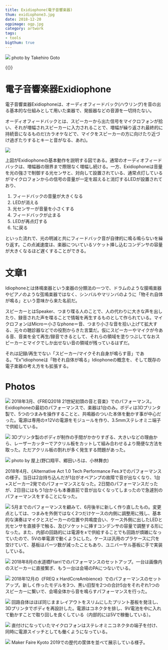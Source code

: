 ```yaml
---
title: Exidiophone(電子音響楽器)
thum: exidiophone3.jpg
date: 2018-12-20
ogpimage: ogp.jpg
category: artwork
tags:
- tools
bigthum: true
---
```


![](./exidiophone5.jpg)
photo by Takehiro Goto

{{<youtube ke5x3pJTT5A>}}

# 電子音響楽器Exidiophone

電子音響楽器Exidiophoneは、オーディオフィードバック(ハウリング)を音の出る基本的な仕組みとして用いた楽器で、発振器などの音源を一切持たない。

オーディオフィードバックとは、スピーカーから出た信号をマイクロフォンが拾い、それが増幅されスピーカーに入力されることで、増幅が繰り返され最終的に持続音になるものだ(カラオケなどで、マイクをスピーカーの方に向けたり近づけ過ぎたりするとキーと音がなる、あれ)。

![](exidiophone-system-ja.jpg)

上図がExidiophoneの基本動作を説明する図である。通常のオーディオフィードバックは、増幅器の限界まで際限なく増幅し続ける。一方、Exidiophoneは音量を光の強さで制御する光センサと、対向して設置されている、通常点灯しているがマイクロフォンからの信号の音量が一定を超えると消灯するLEDが設置されており、

1. フィードバックの音量が大きくなる
2. LEDが消える
3. 光センサーが音量を小さくする
4. フィードバックが止まる
5. LEDが再点灯する
6. 1に戻る

といった流れで、光の明滅と共にフィードバック音が自律的に鳴る鳴らないを繰り返す。この点滅速度は、楽器についているソケット挿し込むコンデンサの容量が大きくなるほど遅くすることができる。



# 文章1

Idiophoneとは体鳴楽器という楽器の分類法の一つで、ドラムのような膜鳴楽器やピアノのような弦鳴楽器ではなく、シンバルやマリンバのように「物それ自体が鳴る」という意味から来た名前だ。

スピーカーとはSpeaker、つまり喋る人のことで、人の代わりに大きな声を出したり、録音された声を喋ることで情報を再生するものとして作られている。マイクロフォンはMicro＝小さなphone＝音、つまり小さな音を拾い上げて拡大する、元々の聴診器などでの役割からきた言葉だ。仮にスピーカーやマイクが今ある音、音楽を全て再生/録音できるとして、それらの領域を塗りつぶしてなおスピーカーとマイクでしか出せない音の領域が残っているはずだ。

それは記録/再生でない「スピーカー/マイクそれ自身が鳴らす音」である。"Ex"idiophoneは「物それ自体が鳴る」Idiophoneの概念を、そして既存の電子楽器の考え方をも拡張する。

# Photos

![](./exidiophone9.jpg)
2018年3月、《FREQ2018 21世紀初頭の音と音楽》でのパフォーマンス。Exidiophoneの最初のパフォーマンスで、楽器は1台のみ。ボディは3Dプリンタ製で、5つのつまみを操作することと、共鳴器のついた本体を動かす事が中心だった。電源は専用の±12Vの電源をモジュールを作り、3.5mmステレオミニ端子で供給している。

![](./exidiophone8.jpg)
3Dプリンタ製のボディが制作の手間がかかりすぎる、大きいなどの理由から、レーザーカッターでアクリル板をカットして組み合わせるより簡便な方法を取った。ただアクリル板の割れが多く発生する問題があった。

![](./exidiophone4.jpg)
photo by 屋上(野口翔平、郷田いろは、小林舞衣)

2018年4月、《Alternative Act 1.0 Tech Performance Fes.》でのパフォーマンスの様子。当日は2台持ち込んだが1台がオペアンプの故障で音が出なくなり、1台+スピーカー2発でのパフォーマンスとなった。2日間のパフォーマンスだったが、2日目にはもう1台からも本番直前で音が出なくなってしまったので急遽別のパフォーマンスをすることになった。

![](./exidiophone7.jpg)
5月までのパフォーマンスを顧みて、6月後半に新しく作り直したもの。変更点としては、つまみを外側ではなく2つだけケースの内側に調整用に残し、基本的な演奏はマイクとスピーカーの位置や共鳴度合い、ケース外側に出したLEDと光センサを直接手で触る、及びソケットに挿すコンデンサの容量で調整する形になった。また、内部の回路的には電源を±で供給することでも回路が煩雑になっていたので、5Vの単電源で動くようにした。ケースは汎用のプラケースに穴を空けていて、基板はパーツ数が減ったこともあり、ユニバーサル基板に手で実装している。


![](./exidiophone6.jpg)
2018年8月の水道橋Ftarriでのパフォーマンスのセットアップ。一台は画像内のスピーカーに直接繋ぎ、もう一台は会場のPAにつないでいる。

![](./exidiophone3.jpg)
2018年12月の《FREQ x HardCcreAmbience》でのパフォーマンスのセットアップ。新しく作ったモデルを3つ、黒い旧型を2つの合計5台をそれぞれ1つのスピーカーに繋いで、会場全体から音を鳴らすパフォーマンスを行った。


![](./exidiophone1.png)
回路自体はほぼ同じままレイアウトをスリムにしたプリント基板を発注し、3Dプリンタでボディを再設計した。電源はコネクタを排し、9V電池を中に入れて動かすことで取り回しを良くしている（内部的には5Vで稼働している）。

![](./exidiophone2.jpg)
直付けになっていたマイクロフォンはステレオミニコネクタの端子を付け、同時に電源スイッチとしても働くようになっている。

![](./exidiophone11.jpg)
Maker Faire Kyoto 2019での歴代の筐体を並べて展示している様子。
